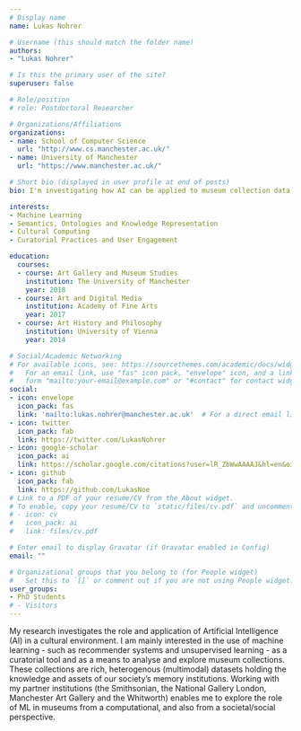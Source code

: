 ```yaml
---
# Display name
name: Lukas Nohrer

# Username (this should match the folder name)
authors:
- "Lukas Nohrer"

# Is this the primary user of the site?
superuser: false

# Role/position
# role: Postdoctoral Researcher

# Organizations/Affiliations
organizations:
- name: School of Computer Science
  url: "http://www.cs.manchester.ac.uk/"
- name: University of Manchester
  url: "https://www.manchester.ac.uk/"

# Short bio (displayed in user profile at end of posts)
bio: I'm investigating how AI can be applied to museum collection data

interests:
- Machine Learning
- Semantics, Ontologies and Knowledge Representation
- Cultural Computing
- Curatorial Practices and User Engagement

education:
  courses:
  - course: Art Gallery and Museum Studies
    institution: The University of Manchester
    year: 2018
  - course: Art and Digital Media
    institution: Academy of Fine Arts
    year: 2017
  - course: Art History and Philosophy
    institution: University of Vienna
    year: 2014

# Social/Academic Networking
# For available icons, see: https://sourcethemes.com/academic/docs/widgets/#icons
#   For an email link, use "fas" icon pack, "envelope" icon, and a link in the
#   form "mailto:your-email@example.com" or "#contact" for contact widget.
social:
- icon: envelope
  icon_pack: fas
  link: 'mailto:lukas.nohrer@manchester.ac.uk'  # For a direct email link, use "mailto:test@example.org".
- icon: twitter
  icon_pack: fab
  link: https://twitter.com/LukasNohrer
- icon: google-scholar
  icon_pack: ai
  link: https://scholar.google.com/citations?user=lR_ZbWwAAAAJ&hl=en&oi=ao
- icon: github
  icon_pack: fab
  link: https://github.com/LukasNoe
# Link to a PDF of your resume/CV from the About widget.
# To enable, copy your resume/CV to `static/files/cv.pdf` and uncomment the lines below.  
# - icon: cv
#   icon_pack: ai
#   link: files/cv.pdf

# Enter email to display Gravatar (if Gravatar enabled in Config)
email: ""

# Organizational groups that you belong to (for People widget)
#   Set this to `[]` or comment out if you are not using People widget.  
user_groups:
- PhD Students
# - Visitors
---
```


My research investigates the role and application of Artificial Intelligence (AI) in a cultural environment. I am mainly interested in the use of machine learning - such as recommender systems and unsupervised learning - as a curatorial tool and as a means to analyse and explore museum collections. These collections are rich, heterogenous (multimodal) datasets holding the knowledge and assets of our society’s memory institutions. Working with my partner institutions (the Smithsonian, the National Gallery London, Manchester Art Gallery and the Whitworth) enables me to explore the role of ML in museums from a computational, and also from a societal/social perspective.
